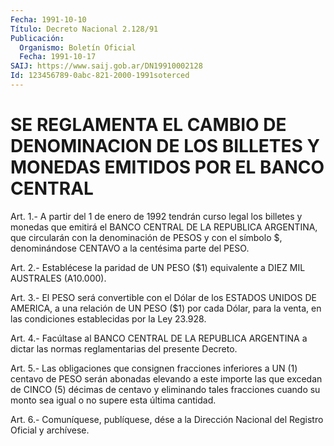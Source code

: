 ```yaml
---
Fecha: 1991-10-10
Título: Decreto Nacional 2.128/91
Publicación:
  Organismo: Boletín Oficial
  Fecha: 1991-10-17
SAIJ: https://www.saij.gob.ar/DN19910002128
Id: 123456789-0abc-821-2000-1991soterced
---
```

# SE REGLAMENTA EL CAMBIO DE DENOMINACION DE LOS BILLETES Y MONEDAS EMITIDOS POR EL BANCO CENTRAL

<a id="1"></a>
Art.  1.-  A partir del 1 de enero de 1992 tendrán curso legal los  billetes  y  monedas  que  emitirá  el  BANCO  CENTRAL  DE  LA REPUBLICA ARGENTINA,  que circularán con la denominación de PESOS y con el símbolo $, denominándose  CENTAVO  a  la centésima parte del PESO.

<a id="2"></a>
Art.  2.- Establécese la paridad de UN PESO ($1) equivalente a DIEZ MIL AUSTRALES (A10.000).

<a id="3"></a>
Art.  3.- El PESO será convertible con el Dólar de los ESTADOS UNIDOS DE AMERICA,  a  una relación de UN PESO ($1) por cada Dólar, para la venta, en las condiciones  establecidas  por la Ley 23.928.

<a id="4"></a>
Art. 4.- Facúltase al BANCO CENTRAL DE LA REPUBLICA ARGENTINA a dictar las normas reglamentarias del presente Decreto.

<a id="5"></a>
Art. 5.- Las obligaciones que consignen fracciones inferiores a UN (1)  centavo  de PESO serán abonadas elevando a este importe las que excedan de CINCO  (5)  décimas  de  centavo  y eliminando tales fracciones  cuando  su  monto  sea  igual  o no supere esta  última cantidad.

<a id="6"></a>
Art. 6.- Comuníquese, publíquese, dése a la Dirección Nacional del Registro Oficial y archívese.